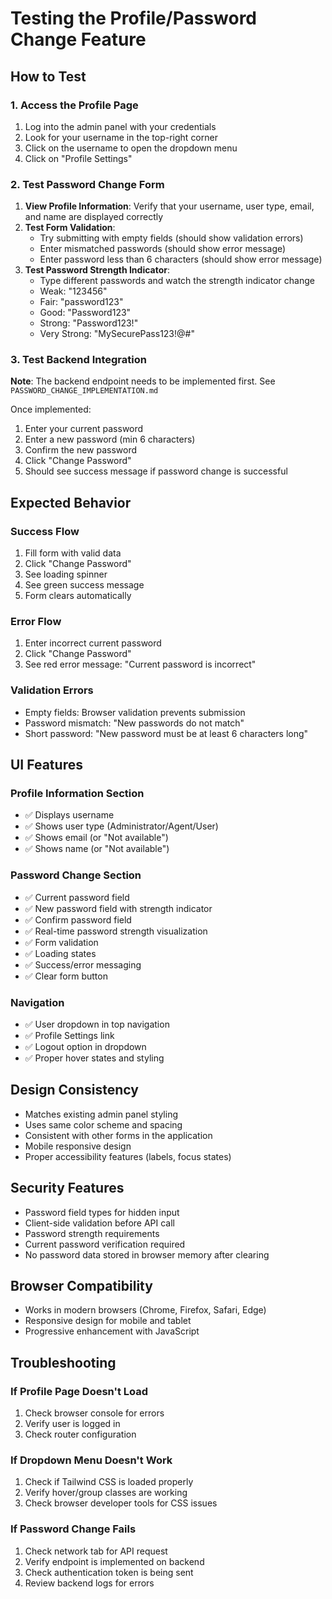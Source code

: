 # Testing the Profile/Password Change Feature

## How to Test

### 1. Access the Profile Page
1. Log into the admin panel with your credentials
2. Look for your username in the top-right corner
3. Click on the username to open the dropdown menu
4. Click on "Profile Settings"

### 2. Test Password Change Form
1. **View Profile Information**: Verify that your username, user type, email, and name are displayed correctly
2. **Test Form Validation**:
   - Try submitting with empty fields (should show validation errors)
   - Enter mismatched passwords (should show error message)
   - Enter password less than 6 characters (should show error message)
3. **Test Password Strength Indicator**:
   - Type different passwords and watch the strength indicator change
   - Weak: "123456"
   - Fair: "password123"
   - Good: "Password123"
   - Strong: "Password123!"
   - Very Strong: "MySecurePass123!@#"

### 3. Test Backend Integration
**Note**: The backend endpoint needs to be implemented first. See `PASSWORD_CHANGE_IMPLEMENTATION.md`

Once implemented:
1. Enter your current password
2. Enter a new password (min 6 characters)
3. Confirm the new password
4. Click "Change Password"
5. Should see success message if password change is successful

## Expected Behavior

### Success Flow
1. Fill form with valid data
2. Click "Change Password"
3. See loading spinner
4. See green success message
5. Form clears automatically

### Error Flow
1. Enter incorrect current password
2. Click "Change Password"
3. See red error message: "Current password is incorrect"

### Validation Errors
- Empty fields: Browser validation prevents submission
- Password mismatch: "New passwords do not match"
- Short password: "New password must be at least 6 characters long"

## UI Features

### Profile Information Section
- ✅ Displays username
- ✅ Shows user type (Administrator/Agent/User)
- ✅ Shows email (or "Not available")
- ✅ Shows name (or "Not available")

### Password Change Section
- ✅ Current password field
- ✅ New password field with strength indicator
- ✅ Confirm password field
- ✅ Real-time password strength visualization
- ✅ Form validation
- ✅ Loading states
- ✅ Success/error messaging
- ✅ Clear form button

### Navigation
- ✅ User dropdown in top navigation
- ✅ Profile Settings link
- ✅ Logout option in dropdown
- ✅ Proper hover states and styling

## Design Consistency
- Matches existing admin panel styling
- Uses same color scheme and spacing
- Consistent with other forms in the application
- Mobile responsive design
- Proper accessibility features (labels, focus states)

## Security Features
- Password field types for hidden input
- Client-side validation before API call
- Password strength requirements
- Current password verification required
- No password data stored in browser memory after clearing

## Browser Compatibility
- Works in modern browsers (Chrome, Firefox, Safari, Edge)
- Responsive design for mobile and tablet
- Progressive enhancement with JavaScript

## Troubleshooting

### If Profile Page Doesn't Load
1. Check browser console for errors
2. Verify user is logged in
3. Check router configuration

### If Dropdown Menu Doesn't Work
1. Check if Tailwind CSS is loaded properly
2. Verify hover/group classes are working
3. Check browser developer tools for CSS issues

### If Password Change Fails
1. Check network tab for API request
2. Verify endpoint is implemented on backend
3. Check authentication token is being sent
4. Review backend logs for errors
